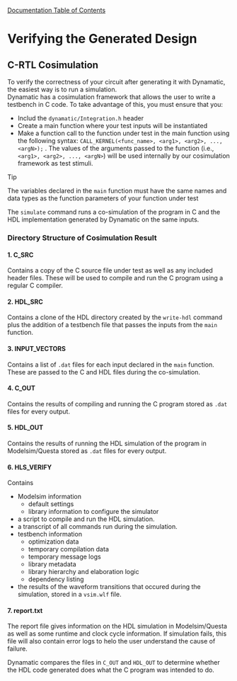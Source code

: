 [Documentation Table of Contents](../README.md)

# Verifying the Generated Design
## C-RTL Cosimulation  

To verify the correctness of your circuit after generating it with Dynamatic, the easiest way is to run a simulation.   
Dynamatic has a cosimulation framework that allows the user to write a testbench in C code. To take advantage of this, you must ensure that you:   
- Includ the `dynamatic/Integration.h` header
- Create a main function where your test inputs will be instantiated
- Make a function call to the function under test in the main function using the following syntax: `CALL_KERNEL(<func_name>, <arg1>, <arg2>, ..., <argN>);` . The values of the arguments passed to the function (i.e., `<arg1>, <arg2>, ..., <argN>`) will be used internally by our cosimulation framework as test stimuli.  
> [!TIP]
> The variables declared in the `main` function must have the same names and data types as the function parameters of your function under test  

The `simulate` command runs a co-simulation of the program in C and the HDL implementation generated by Dynamatic on the same inputs.  

### Directory Structure of Cosimulation Result 
#### 1. C_SRC  
Contains a copy of the C source file under test as well as any included header files. These will be used to compile and run the C program using a regular C compiler.

#### 2. HDL_SRC  
Contains a clone of the HDL directory created by the `write-hdl` command plus the addition of a testbench file that passes the inputs from the `main` function.  

#### 3. INPUT_VECTORS  
Contains a list of `.dat` files for each input declared in the `main` function. These are passed to the C and HDL files during the co-simulation. 

#### 4. C_OUT  
Contains the results of compiling and running the C program stored as `.dat` files for every output.

#### 5. HDL_OUT  
Contains the results of running the HDL simulation of the program in Modelsim/Questa stored as `.dat` files for every output.

#### 6. HLS_VERIFY  
Contains  
- Modelsim information 
    - default settings 
    - library information to configure the simulator
- a script to compile and run the HDL simulation.
- a transcript of all commands run during the simulation. 
- testbench information 
    - optimization data
    - temporary compilation data
    - temporary message logs
    - library metadata
    - library hierarchy and elaboration logic  
    - dependency listing
- the results of the waveform transitions that occured during the simulation, stored in a `vsim.wlf` file.

#### 7. report.txt  
The report file gives information on the HDL simulation in Modelsim/Questa as well as some runtime and clock cycle information. If simulation fails, this file will also contain error logs to helo the user understand the cause of failure.  

Dynamatic compares the files in `C_OUT` and `HDL_OUT` to determine whether the HDL code generated does what the C program was intended to do.